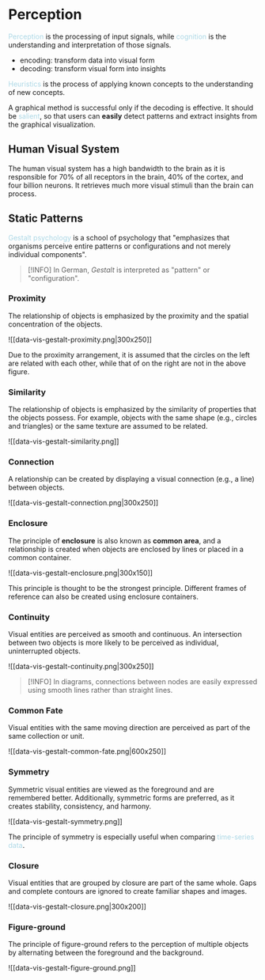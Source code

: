 # Perception

<span style = "color:lightblue">Perception</span> is the processing of input signals, while <span style = "color:lightblue">cognition</span> is the understanding and interpretation of those signals.
- encoding: transform data into visual form
- decoding: transform visual form into insights

<span style = "color:lightblue">Heuristics</span> is the process of applying known concepts to the understanding of new concepts.

A graphical method is successful only if the decoding is effective. It should be <span style = "color:lightblue">salient</span>, so that users can **easily** detect patterns and extract insights from the graphical visualization.

## Human Visual System
The human visual system has a high bandwidth to the brain as it is responsible for 70% of all receptors in the brain, 40% of the cortex, and four billion neurons. It retrieves much more visual stimuli than the brain can process.

## Static Patterns
<span style = "color:lightblue">Gestalt psychology</span> is a school of psychology that "emphasizes that organisms perceive entire patterns or configurations and not merely individual components".

> [!INFO]
> In German, *Gestalt* is interpreted as "pattern" or "configuration".

### Proximity
The relationship of objects is emphasized by the proximity and the spatial concentration of the objects.

![[data-vis-gestalt-proximity.png|300x250]]

Due to the proximity arrangement, it is assumed that the circles on the left are related with each other, while that of on the right are not in the above figure.

### Similarity
The relationship of objects is emphasized by the similarity of properties that the objects possess. For example, objects with the same shape (e.g., circles and triangles) or the same texture are assumed to be related.

![[data-vis-gestalt-similarity.png]]

### Connection
A relationship can be created by displaying a visual connection (e.g., a line) between objects.

![[data-vis-gestalt-connection.png|300x250]]

### Enclosure
The principle of **enclosure** is also known as **common area**, and a relationship is created when objects are enclosed by lines or placed in a common container.

![[data-vis-gestalt-enclosure.png|300x150]]

This principle is thought to be the strongest principle. Different frames of reference can also be created using enclosure containers.

### Continuity
Visual entities are perceived as smooth and continuous. An intersection between two objects is more likely to be perceived as individual, uninterrupted objects.

![[data-vis-gestalt-continuity.png|300x250]]

> [!INFO]
> In diagrams, connections between nodes are easily expressed using smooth lines rather than straight lines.

### Common Fate
Visual entities with the same moving direction are perceived as part of the same collection or unit.

![[data-vis-gestalt-common-fate.png|600x250]]

### Symmetry
Symmetric visual entities are viewed as the foreground and are remembered better. Additionally, symmetric forms are preferred, as it creates stability, consistency, and harmony.

![[data-vis-gestalt-symmetry.png]]

The principle of symmetry is especially useful when comparing <span style = "color:lightblue">time-series data</span>.

### Closure
Visual entities that are grouped by closure are part of the same whole. Gaps and complete contours are ignored to create familiar shapes and images.

![[data-vis-gestalt-closure.png|300x200]]

### Figure-ground
The principle of figure-ground refers to the perception of multiple objects by alternating between the foreground and the background.

![[data-vis-gestalt-figure-ground.png]]

<span style = "color:lightblue">